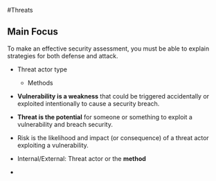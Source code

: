 #Threats
## Main Focus 
To make an effective security assessment, you must be able to explain strategies for both defense and attack.

- Threat actor type
	- Methods


- **Vulnerability is a weakness** that could be triggered accidentally or exploited intentionally to cause a security breach.
-  **Threat is the potential** for someone or something to exploit a vulnerability and breach security.
-  Risk is the likelihood and impact (or consequence) of a threat actor exploiting a vulnerability.
-  Internal/External:  Threat actor or the **method**
-  